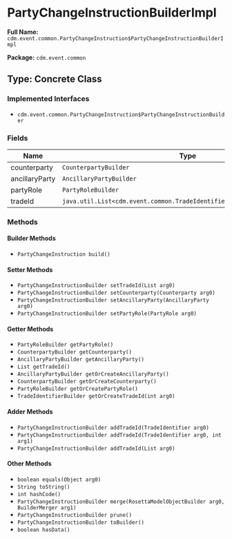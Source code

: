 # PartyChangeInstructionBuilderImpl

**Full Name:** `cdm.event.common.PartyChangeInstruction$PartyChangeInstructionBuilderImpl`

**Package:** `cdm.event.common`

## Type: Concrete Class

### Implemented Interfaces

- `cdm.event.common.PartyChangeInstruction$PartyChangeInstructionBuilder`

### Fields

| Name | Type | Description |
|------|------|-------------|
| counterparty | `CounterpartyBuilder` |  |
| ancillaryParty | `AncillaryPartyBuilder` |  |
| partyRole | `PartyRoleBuilder` |  |
| tradeId | `java.util.List<cdm.event.common.TradeIdentifier$TradeIdentifierBuilder>` |  |

### Methods

#### Builder Methods

- `PartyChangeInstruction build()`

#### Setter Methods

- `PartyChangeInstructionBuilder setTradeId(List arg0)`
- `PartyChangeInstructionBuilder setCounterparty(Counterparty arg0)`
- `PartyChangeInstructionBuilder setAncillaryParty(AncillaryParty arg0)`
- `PartyChangeInstructionBuilder setPartyRole(PartyRole arg0)`

#### Getter Methods

- `PartyRoleBuilder getPartyRole()`
- `CounterpartyBuilder getCounterparty()`
- `AncillaryPartyBuilder getAncillaryParty()`
- `List getTradeId()`
- `AncillaryPartyBuilder getOrCreateAncillaryParty()`
- `CounterpartyBuilder getOrCreateCounterparty()`
- `PartyRoleBuilder getOrCreatePartyRole()`
- `TradeIdentifierBuilder getOrCreateTradeId(int arg0)`

#### Adder Methods

- `PartyChangeInstructionBuilder addTradeId(TradeIdentifier arg0)`
- `PartyChangeInstructionBuilder addTradeId(TradeIdentifier arg0, int arg1)`
- `PartyChangeInstructionBuilder addTradeId(List arg0)`

#### Other Methods

- `boolean equals(Object arg0)`
- `String toString()`
- `int hashCode()`
- `PartyChangeInstructionBuilder merge(RosettaModelObjectBuilder arg0, BuilderMerger arg1)`
- `PartyChangeInstructionBuilder prune()`
- `PartyChangeInstructionBuilder toBuilder()`
- `boolean hasData()`

